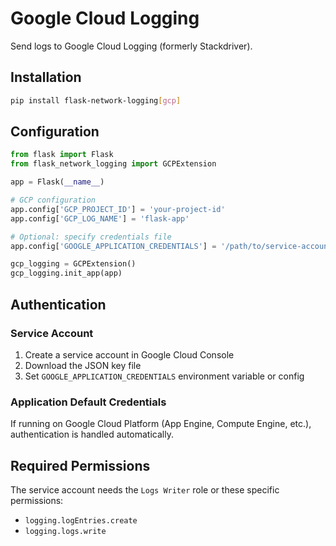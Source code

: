# Google Cloud Logging

Send logs to Google Cloud Logging (formerly Stackdriver).

## Installation

```bash
pip install flask-network-logging[gcp]
```

## Configuration

```python
from flask import Flask
from flask_network_logging import GCPExtension

app = Flask(__name__)

# GCP configuration
app.config['GCP_PROJECT_ID'] = 'your-project-id'
app.config['GCP_LOG_NAME'] = 'flask-app'

# Optional: specify credentials file
app.config['GOOGLE_APPLICATION_CREDENTIALS'] = '/path/to/service-account.json'

gcp_logging = GCPExtension()
gcp_logging.init_app(app)
```

## Authentication

### Service Account

1. Create a service account in Google Cloud Console
2. Download the JSON key file  
3. Set `GOOGLE_APPLICATION_CREDENTIALS` environment variable or config

### Application Default Credentials

If running on Google Cloud Platform (App Engine, Compute Engine, etc.), authentication is handled automatically.

## Required Permissions

The service account needs the `Logs Writer` role or these specific permissions:

- `logging.logEntries.create`
- `logging.logs.write`
